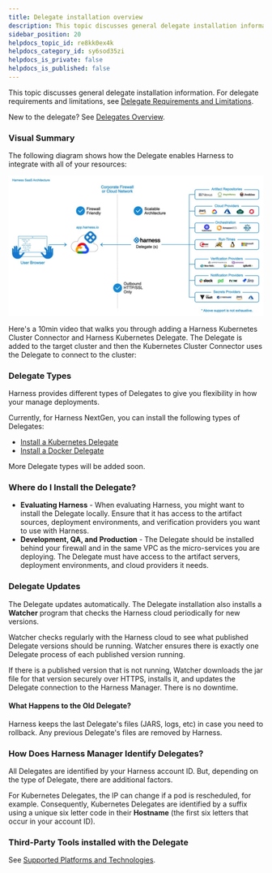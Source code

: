 ```yaml
---
title: Delegate installation overview
description: This topic discusses general delegate installation information. For delegate requirements and limitations, see Delegate Requirements and Limitations. New to the Delegate? See Delegates Overview. Visu…
sidebar_position: 20
helpdocs_topic_id: re8kk0ex4k
helpdocs_category_id: sy6sod35zi
helpdocs_is_private: false
helpdocs_is_published: false
---
```


This topic discusses general delegate installation information. For delegate requirements and limitations, see [Delegate Requirements and Limitations](/docs/platform/2_Delegates/get-started-with-delegates/delegate-requirements-and-limitations.md). 

New to the delegate? See [Delegates Overview](/docs/platform/2_Delegates/get-started-with-delegates/delegates-overview.md).

### Visual Summary

The following diagram shows how the Delegate enables Harness to integrate with all of your resources:

![](./static/delegate-installation-overview-05.png)

Here's a 10min video that walks you through adding a Harness Kubernetes Cluster Connector and Harness Kubernetes Delegate. The Delegate is added to the target cluster and then the Kubernetes Cluster Connector uses the Delegate to connect to the cluster:

<docvideo src="https://www.youtube.com/embed/wUC23lmqfnY?feature=oembed" />

### Delegate Types

Harness provides different types of Delegates to give you flexibility in how your manage deployments.

Currently, for Harness NextGen, you can install the following types of Delegates:

* [Install a Kubernetes Delegate](/docs/platform/2_Delegates/install-delegates/kubernetes-delegates/install-a-kubernetes-delegate.md)
* [Install a Docker Delegate](/docs/platform/2_Delegates/install-delegates/docker-delegates/install-a-docker-delegate.md)

More Delegate types will be added soon.

### Where do I Install the Delegate?

* **Evaluating Harness** - When evaluating Harness, you might want to install the Delegate locally. Ensure that it has access to the artifact sources, deployment environments, and verification providers you want to use with Harness.
* **Development, QA, and Production** - The Delegate should be installed behind your firewall and in the same VPC as the micro-services you are deploying. The Delegate must have access to the artifact servers, deployment environments, and cloud providers it needs.

### Delegate Updates

The Delegate updates automatically. The Delegate installation also installs a **Watcher** program that checks the Harness cloud periodically for new versions.

Watcher checks regularly with the Harness cloud to see what published Delegate versions should be running. Watcher ensures there is exactly one Delegate process of each published version running.

If there is a published version that is not running, Watcher downloads the jar file for that version securely over HTTPS, installs it, and updates the Delegate connection to the Harness Manager. There is no downtime.

#### What Happens to the Old Delegate?

Harness keeps the last Delegate's files (JARS, logs, etc) in case you need to rollback. Any previous Delegate's files are removed by Harness.

### How Does Harness Manager Identify Delegates?

All Delegates are identified by your Harness account ID. But, depending on the type of Delegate, there are additional factors.

For Kubernetes Delegates, the IP can change if a pod is rescheduled, for example. Consequently, Kubernetes Delegates are identified by a suffix using a unique six letter code in their **Hostname** (the first six letters that occur in your account ID).

### Third-Party Tools installed with the Delegate

See [Supported Platforms and Technologies](docs/getting-started/supported-platforms-and-technologies.md).

